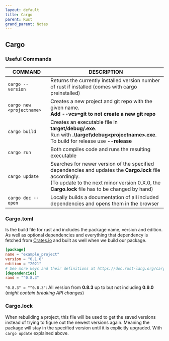 ```yaml
---
layout: default
title: Cargo
parent: Rust
grand_parent: Notes
---
```


## Cargo
### Useful Commands
| **COMMAND**                | **DESCRIPTION**                                                                                                     |
| ---------------------------| --------------------------------------------------------------------------------------------------------------------|
| `cargo --version`          | Returns the currently installed version number of rust if installed (comes with cargo preinstalled)	               |
| `cargo new <projectname>`  | Creates a new project and git repo with the given name. <br/> **Add --vcs=git to not create a new git repo**        |
| `cargo build`              | Creates an executable file in **target/debug/<projectname>.exe**. <br/> Run with **.\target\debug\<projectname>.exe**. <br/> To build for release use **--release**                                                                                                                      |
| `cargo run`                | Both compiles code and runs the resulting executable                                                                |
| `cargo update`             | Searches for newer version of the specified dependencies and updates the **Cargo.lock** file accordingly. <br/> (To update to the next minor version 0.X.0, the **Cargo.lock** file has to be changed by hand)                                                                            |
| `cargo doc --open`         | Locally builds a documentation of all included dependencies and opens them in the browser                           |
  
### Cargo.toml
Is the build file for rust and includes the package name, version and edition. As well as optional dependencies and everything that dependency is fetched from [Crates.io](https://crates.io/) and built as well when we build our package.

```toml
[package]
name = "example_project"
version = "0.1.0"
edition = "2021"
# See more keys and their definitions at https://doc.rust-lang.org/cargo/reference/manifest.html
[dependencies]
rand = "^0.8.3"
```

`"0.8.3" = "^0.8.3"`: All version from **0.8.3** up to but not including **0.9.0** (*might contain breaking API changes*)

### Cargo.lock
When rebuilding a project, this file will be used to get the saved versions instead of trying to figure out the newest versions again. Meaning the package will stay in the specified version until it is explicitly upgraded. With `cargo update` explained above.

